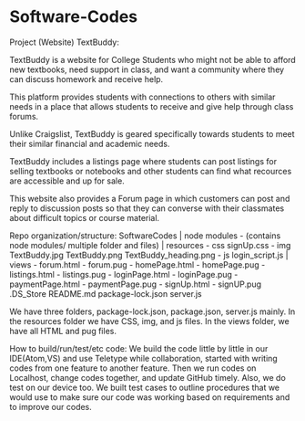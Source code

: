 # Software-Codes

Project (Website) TextBuddy:

TextBuddy is a website for College Students who might not be able to afford new textbooks, need support in class,
and want a community where they can discuss homework and receive help.

This platform provides students with connections to others with similar needs in a place that allows students to
receive and give help through class forums.

Unlike Craigslist, TextBuddy is geared specifically towards students to meet their similar financial and academic needs.

TextBuddy includes a listings page where students can post listings for selling textbooks or notebooks and other students
can find what recources are accessible and up for sale.

This website also provides a Forum page in which customers can post and reply to discussion posts so that they can converse
with their classmates about difficult topics or course material.
   
Repo organization/structure: 
SoftwareCodes
  | node modules
    - (contains node modules/ multiple folder and files)
  | resources
    - css
       signUp.css
    - img
       TextBuddy.jpg
       TextBuddy.png
       TextBuddy_heading.png
    - js
       login_script.js
  | views
    - forum.html
    - forum.pug
    - homePage.html
    - homePage.pug
    - listings.html
    - listings.pug
    - loginPage.html
    - loginPage.pug
    - paymentPage.html
    - paymentPage.pug
    - signUp.html
    - signUP.pug
  .DS_Store
  README.md
  package-lock.json
  server.js
  
  
  We have three folders, package-lock.json, package.json, server.js mainly. In the resources folder we have CSS, img, and js files. In the views folder, we have all HTML and pug files.
  
How to build/run/test/etc code: 
We build the code little by little in our IDE(Atom,VS) and use Teletype while collaboration, started with writing codes from one feature to another feature. Then we run codes on Localhost, change codes together, and update GitHub timely. Also, we do test on our device too. We built test cases to outline procedures that we would use to make sure our code was working based on requirements and to improve our codes.  

